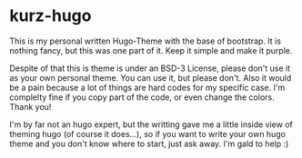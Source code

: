 # kurz-hugo

This is my personal written Hugo-Theme with the base of bootstrap. It is nothing fancy, but this was one part of it. Keep it simple and make it purple.

Despite of that this is theme is under an BSD-3 License, please don't use it as your own personal theme. You can use it, but please don't. Also it would be a pain because a lot of things are hard codes for my specific case. I'm complelty fine if you copy part of the code, or even change the colors. Thank you!

I'm by far not an hugo expert, but the writting gave me a little inside view of theming hugo (of course it does...), so if you want to write your own hugo theme and you don't know where to start, just ask away. I'm gald to help :) 
